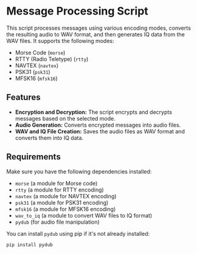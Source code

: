 
# Message Processing Script

This script processes messages using various encoding modes, converts the resulting audio to WAV format, and then generates IQ data from the WAV files. It supports the following modes:

- Morse Code (`morse`)
- RTTY (Radio Teletype) (`rtty`)
- NAVTEX (`navtex`)
- PSK31 (`psk31`)
- MFSK16 (`mfsk16`)

## Features

- **Encryption and Decryption:** The script encrypts and decrypts messages based on the selected mode.
- **Audio Generation:** Converts encrypted messages into audio files.
- **WAV and IQ File Creation:** Saves the audio files as WAV format and converts them into IQ data.

## Requirements

Make sure you have the following dependencies installed:

- `morse` (a module for Morse code)
- `rtty` (a module for RTTY encoding)
- `navtex` (a module for NAVTEX encoding)
- `psk31` (a module for PSK31 encoding)
- `mfsk16` (a module for MFSK16 encoding)
- `wav_to_iq` (a module to convert WAV files to IQ format)
- `pydub` (for audio file manipulation)

You can install `pydub` using pip if it's not already installed:

```bash
pip install pydub
```

